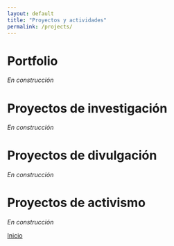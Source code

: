 ```yaml
---
layout: default
title: "Proyectos y actividades"
permalink: /projects/
---
```


# Portfolio
*En construcción*

# Proyectos de investigación
*En construcción*

# Proyectos de divulgación
*En construcción*

# Proyectos de activismo
*En construcción*

[Inicio](/)
